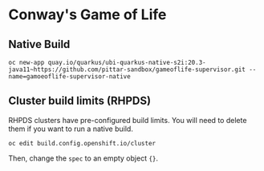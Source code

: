 # Conway's Game of Life

## Native Build
```
oc new-app quay.io/quarkus/ubi-quarkus-native-s2i:20.3-java11~https://github.com/pittar-sandbox/gameoflife-supervisor.git --name=gamoeoflife-supervisor-native
```

## Cluster build limits (RHPDS)

RHPDS clusters have pre-configured build limits.  You will need to delete them if you want to run a native build.

```
oc edit build.config.openshift.io/cluster
```

Then, change the `spec` to an empty object `{}`.